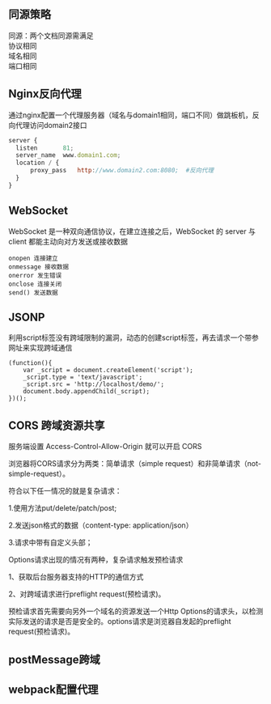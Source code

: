 ## 同源策略

同源：两个文档同源需满足  
协议相同  
域名相同  
端口相同

## Nginx反向代理

通过nginx配置一个代理服务器（域名与domain1相同，端口不同）做跳板机，反向代理访问domain2接口

  ```js
server {
    listen       81;
    server_name  www.domain1.com;
    location / {
        proxy_pass   http://www.domain2.com:8080;  #反向代理
    }
}
  ```

## WebSocket

WebSocket 是一种双向通信协议，在建立连接之后，WebSocket 的 server 与 client 都能主动向对方发送或接收数据

```
onopen 连接建立
onmessage 接收数据
onerror 发生错误
onclose 连接关闭
send() 发送数据
```

## JSONP
利用script标签没有跨域限制的漏洞，动态的创建script标签，再去请求一个带参网址来实现跨域通信

```
(function(){
    var _script = document.createElement('script');
    _script.type = 'text/javascript';
    _script.src = 'http://localhost/demo/';
    document.body.appendChild(_script);
})();
```

## CORS 跨域资源共享

服务端设置 Access-Control-Allow-Origin 就可以开启 CORS

浏览器将CORS请求分为两类：简单请求（simple request）和非简单请求（not-simple-request）。

符合以下任一情况的就是复杂请求：

1.使用方法put/delete/patch/post;

2.发送json格式的数据（content-type: application/json）

3.请求中带有自定义头部；

Options请求出现的情况有两种，复杂请求触发预检请求

1、获取后台服务器支持的HTTP的通信方式

2、对跨域请求进行preflight request(预检请求)。

预检请求首先需要向另外一个域名的资源发送一个Http Options的请求头，以检测实际发送的请求是否是安全的。options请求是浏览器自发起的preflight request(预检请求)。

## postMessage跨域

## webpack配置代理
